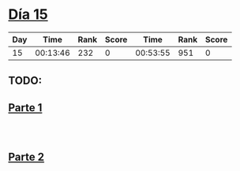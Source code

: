 
# [Día 15](./)

| Day | Time     | Rank | Score | Time     | Rank | Score |
|-----|----------|------|-------|----------|------|-------|
|  15 | 00:13:46 |  232 |     0 | 00:53:55 |  951 |     0 |

## TODO:

## [Parte 1](./Sol1.py)

```python3

```

```python3

```

```python3

```

## [Parte 2](./Sol2.py)

```python3

```

```python3

```

```python3

```


